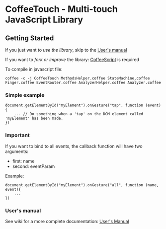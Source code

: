 # CoffeeTouch - Multi-touch JavaScript Library

## Getting Started

If you just want to *use the library*, skip to the [User's manual](https://github.com/Crozis/CoffeeTouch/wiki/CoffeeTouch---User's-Manual)

If you want to *fork or improve* the library:
[CoffeeScript](http://jashkenas.github.com/coffee-script/) is required

To compile in javascript file:

`coffee -c -j CoffeeTouch MethodsHelper.coffee StateMachine.coffee Finger.coffee EventRouter.coffee AnalyzerHelper.coffee Analyzer.coffee`

### Simple example

	document.getElementById("myElement").onGesture("tap", function (event){
		... // Do something when a 'tap' on the DOM element called 'myElement' has been made.
	})

### Important
If you want to bind to all events, the callback function will have two arguments:

- first: name
- second: eventParam

Example:

	document.getElementById("myElement").onGesture("all", function (name, event){
		...
	})

### User's manual

See wiki for a more complete documentation:
[User's Manual](https://github.com/Crozis/CoffeeTouch/wiki/CoffeeTouch---User's-Manual)
